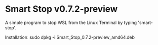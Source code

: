 # Smart Stop v0.7.2-preview
A simple program to stop WSL from the Linux Terminal by typing 'smart-stop'.

Installation: sudo dpkg -i Smart_Stop_0.7.2-preview_amd64.deb
